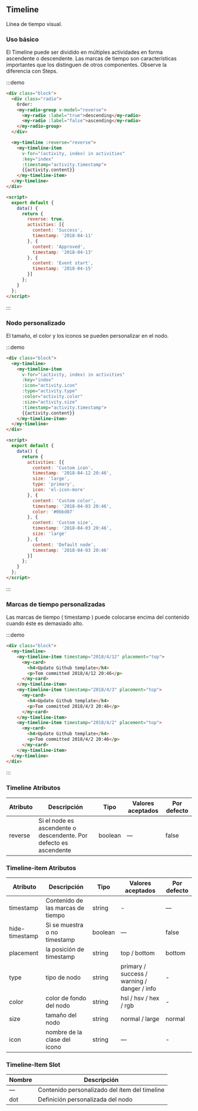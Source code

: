 ## Timeline

Línea de tiempo visual.

### Uso básico

El Timeline puede ser dividido en múltiples actividades en forma ascendente o descendente. Las marcas de tiempo son características importantes que los distinguen de otros componentes. Observe la diferencia con Steps.

:::demo
```html
<div class="block">
  <div class="radio">
    Order: 
    <my-radio-group v-model="reverse">
      <my-radio :label="true">descending</my-radio>
      <my-radio :label="false">ascending</my-radio>
    </my-radio-group>
  </div>

  <my-timeline :reverse="reverse">
    <my-timeline-item
      v-for="(activity, index) in activities"
      :key="index"
      :timestamp="activity.timestamp">
      {{activity.content}}
    </my-timeline-item>
  </my-timeline>
</div>

<script>
  export default {
    data() {
      return {
        reverse: true,
        activities: [{
          content: 'Success',
          timestamp: '2018-04-11'
        }, {
          content: 'Approved',
          timestamp: '2018-04-13'
        }, {
          content: 'Event start',
          timestamp: '2018-04-15'
        }]
      };
    }
  };
</script>
```
:::

### Nodo personalizado

El tamaño, el color y los iconos se pueden personalizar en el nodo.

:::demo
```html
<div class="block">
  <my-timeline>
    <my-timeline-item
      v-for="(activity, index) in activities"
      :key="index"
      :icon="activity.icon"
      :type="activity.type"
      :color="activity.color"
      :size="activity.size"
      :timestamp="activity.timestamp">
      {{activity.content}}
    </my-timeline-item>
  </my-timeline>
</div>

<script>
  export default {
    data() {
      return {
        activities: [{
          content: 'Custom icon',
          timestamp: '2018-04-12 20:46',
          size: 'large',
          type: 'primary',
          icon: 'el-icon-more'
        }, {
          content: 'Custom color',
          timestamp: '2018-04-03 20:46',
          color: '#0bbd87'
        }, {
          content: 'Custom size',
          timestamp: '2018-04-03 20:46',
          size: 'large'
        }, {
          content: 'Default node',
          timestamp: '2018-04-03 20:46'
        }]
      };
    }
  };
</script>
```
:::

### Marcas de tiempo personalizadas

Las marcas de tiempo ( timestamp )  puede colocarse encima del contenido cuando éste es demasiado alto.

:::demo
```html
<div class="block">
  <my-timeline>
    <my-timeline-item timestamp="2018/4/12" placement="top">
      <my-card>
        <h4>Update Github template</h4>
        <p>Tom committed 2018/4/12 20:46</p>
      </my-card>
    </my-timeline-item>
    <my-timeline-item timestamp="2018/4/3" placement="top">
      <my-card>
        <h4>Update Github template</h4>
        <p>Tom committed 2018/4/3 20:46</p>
      </my-card>
    </my-timeline-item>
    <my-timeline-item timestamp="2018/4/2" placement="top">
      <my-card>
        <h4>Update Github template</h4>
        <p>Tom committed 2018/4/2 20:46</p>
      </my-card>
    </my-timeline-item>
  </my-timeline>
</div>
```
:::

### Timeline Atributos
| Atributo | Descripción | Tipo    | Valores aceptados | Por defecto |
|---------- |-------- |---------- |-------------  |-------- |
| reverse | Si el node es ascendente o descendente. Por defecto es ascendente | boolean | — | false |

### Timeline-item Atributos
| Atributo    | Descripción | Tipo    | Valores aceptados | Por defecto |
|---------- |-------- |---------- |-------------  |-------- |
| timestamp     | Contenido de las marcas de tiempo | string  | - | — |
| hide-timestamp  | Si se muestra o no timestamp | boolean | — | false |
| placement | la posición de timestamp | string | top / bottom | bottom |
| type | tipo de nodo | string | primary / success / warning / danger / info | - |
| color | color de fondo del nodo | string | hsl / hsv / hex / rgb | - |
| size | tamaño del nodo | string | normal / large | normal |
| icon | nombre de la clase del icono | string | — | - |

### Timeline-Item Slot
| Nombre | Descripción |
|------|--------|
| — | Contenido personalizado del ítem del timeline |
| dot | Definición personalizada del nodo |
